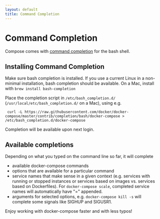 ```yaml
---
layout: default
title: Command Completion
---
```


Command Completion
==================

Compose comes with [command completion](http://en.wikipedia.org/wiki/Command-line_completion)
for the bash shell.

Installing Command Completion
-----------------------------

Make sure bash completion is installed. If you use a current Linux in a non-minimal installation, bash completion should be available.
On a Mac, install with `brew install bash-completion`
 
Place the completion script in `/etc/bash_completion.d/` (`/usr/local/etc/bash_completion.d/` on a Mac), using e.g. 

     curl -L https://raw.githubusercontent.com/docker/docker-compose/master/contrib/completion/bash/docker-compose > /etc/bash_completion.d/docker-compose
 
Completion will be available upon next login.

Available completions
---------------------
Depending on what you typed on the command line so far, it will complete

 - available docker-compose commands
 - options that are available for a particular command
 - service names that make sense in a given context (e.g. services with running or stopped instances or services based on images vs. services based on Dockerfiles). For `docker-compose scale`, completed service names will automatically have "=" appended.
 - arguments for selected options, e.g. `docker-compose kill -s` will complete some signals like SIGHUP and SIGUSR1.

Enjoy working with docker-compose faster and with less typos!
